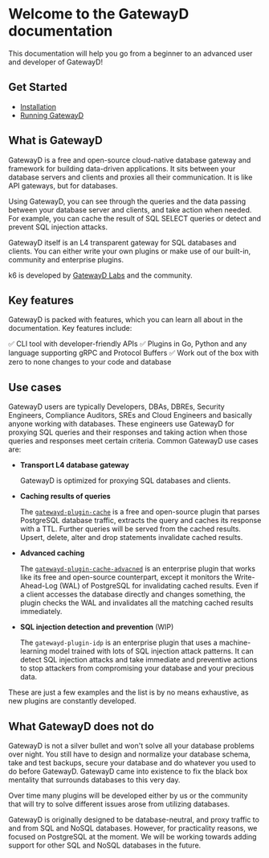 # Welcome to the GatewayD documentation

This documentation will help you go from a beginner to an advanced user and developer of GatewayD!

## Get Started

- [Installation](/installation)
- [Running GatewayD](/running-gatewayd)

## What is GatewayD

GatewayD is a free and open-source cloud-native database gateway and framework for building data-driven applications. It sits between your database servers and clients and proxies all their communication. It is like API gateways, but for databases.

Using GatewayD, you can see through the queries and the data passing between your database server and clients, and take action when needed. For example, you can cache the result of SQL SELECT queries or detect and prevent SQL injection attacks.

GatewayD itself is an L4 transparent gateway for SQL databases and clients. You can either write your own plugins or make use of our built-in, community and enterprise plugins.

k6 is developed by [GatewayD Labs](https://gatewayd.io) and the community.

## Key features

GatewayD is packed with features, which you can learn all about in the documentation. Key features include:

✅ CLI tool with developer-friendly APIs
✅ Plugins in Go, Python and any language supporting gRPC and Protocol Buffers
✅ Work out of the box with zero to none changes to your code and database

## Use cases

GatewayD users are typically Developers, DBAs, DBREs, Security Engineers, Compliance Auditors, SREs and Cloud Engineers and basically anyone working with databases. These engineers use GatewayD for proxying SQL queries and their responses and taking action when those queries and responses meet certain criteria. Common GatewayD use cases are:

- **Transport L4 database gateway**

    GatewayD is optimized for proxying SQL databases and clients.

- **Caching results of queries**

    The [`gatewayd-plugin-cache`](https://github.com/gatewayd-io/gatewayd-plugin-cache) is a free and open-source plugin that parses PostgreSQL database traffic, extracts the query and caches its response with a TTL. Further queries will be served from the cached results. Upsert, delete, alter and drop statements invalidate cached results.

- **Advanced caching**

    The [`gatewayd-plugin-cache-advacned`](..) is an enterprise plugin that works like its free and open-source counterpart, except it monitors the Write-Ahead-Log (WAL) of PostgreSQL for invalidating cached results. Even if a client accesses the database directly and changes something, the plugin checks the WAL and invalidates all the matching cached results immediately.

- **SQL injection detection and prevention** (WIP)

    The `gatewayd-plugin-idp` is an enterprise plugin that uses a machine-learning model trained with lots of SQL injection attack patterns. It can detect SQL injection attacks and take immediate and preventive actions to stop attackers from compromising your database and your precious data.

These are just a few examples and the list is by no means exhaustive, as new plugins are constantly developed.

## What GatewayD does not do

GatewayD is not a silver bullet and won't solve all your database problems over night. You still have to design and normalize your database schema, take and test backups, secure your database and do whatever you used to do before GatewayD. GatewayD came into existence to fix the black box mentality that surrounds databases to this very day.

Over time many plugins will be developed either by us or the community that will try to solve different issues arose from utilizing databases.

GatewayD is originally designed to be database-neutral, and proxy traffic to and from SQL and NoSQL databases. However, for practicality reasons, we focused on PostgreSQL at the moment. We will be working towards adding support for other SQL and NoSQL databases in the future.
